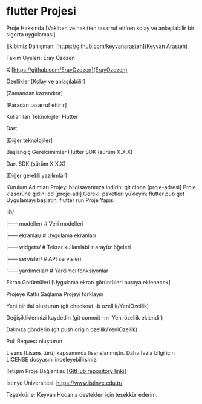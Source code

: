# flutter Projesi

Proje Hakkında
[Vakitten ve nakitten tasarruf ettiren kolay ve anlaşılabilir bir sigorta uygulaması]

Ekibimiz
Danışman:
[https://github.com/keyvanarasteh](Keyvan Arasteh)

Takım Üyeleri: Eray Özözen

X [https://github.com/ErayOzozen](ErayOzozen)

Özellikler
[Kolay ve anlaşılabilir]

[Zamandan kazandırır]

[Paradan tasarruf ettirir]

Kullanılan Teknolojiler
Flutter

Dart

[Diğer teknolojiler]

Başlangıç
Gereksinimler
Flutter SDK (sürüm X.X.X)

Dart SDK (sürüm X.X.X)

[Diğer gerekli yazılımlar]

Kurulum Adımları
Projeyi bilgisayarınıza indirin:
git  clone [proje-adresi]
Proje klasörüne gidin:
cd [proje-adı]
Gerekli paketleri yükleyin:
flutter  pub  get
Uygulamayı başlatın:
flutter  run
Proje Yapısı

lib/

├── modeller/ # Veri modelleri

├── ekranlar/ # Uygulama ekranları

├── widgets/ # Tekrar kullanılabilir arayüz öğeleri

├── servisler/ # API servisleri

└── yardımcılar/ # Yardımcı fonksiyonlar

Ekran Görüntüleri
[Uygulama ekran görüntüleri buraya eklenecek]

Projeye Katkı Sağlama
Projeyi forklayın

Yeni bir dal oluşturun (git checkout -b ozellik/YeniOzellik)

Değişikliklerinizi kaydedin (git commit -m 'Yeni özellik eklendi')

Dalınıza gönderin (git push origin ozellik/YeniOzellik)

Pull Request oluşturun

Lisans
[Lisans türü] kapsamında lisanslanmıştır. Daha fazla bilgi için LICENSE dosyasını inceleyebilirsiniz.

İletişim
Proje Bağlantısı: [[GitHub repository linki](https://github.com/ErayOzozen/Q-Flutter)]

İstinye Üniversitesi: https://www.istinye.edu.tr/

Teşekkürler
Keyvan Hocama destekleri için teşekkür ederim.
